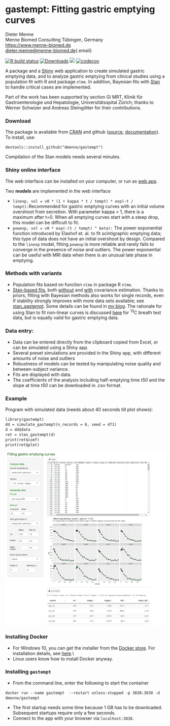 # gastempt: Fitting gastric emptying curves

Dieter Menne\
Menne Biomed Consulting Tübingen, Germany\
<https://www.menne-biomed.de>\
[dieter.menne\@menne-biomed.de](mailto:dieter.menne@menne-biomed.de){.email}

<!-- badges: start -->

[![R build status](https://github.com/dmenne/gastempt/workflows/R-CMD-check/badge.svg)](https://github.com/dmenne/gastempt/actions)
[![Downloads](https://cranlogs.r-pkg.org/badges/grand-total/gastempt)](https://cran.r-project.org/package=gastempt) 
![](https://www.r-pkg.org/badges/version-ago/gastempt)
[![codecov](https://codecov.io/gh/dmenne/gastempt/branch/main/graph/badge.svg?token=estAZKCvn4)](https://app.codecov.io/gh/dmenne/gastempt)

<!-- badges: end -->

A package and a [Shiny](https://shiny.posit.co/) web application to create simulated gastric emptying data, and to analyze gastric emptying from clinical studies using a population fit with R and package `nlme`. In addition, Bayesian fits with [Stan](https://mc-stan.org/) to handle critical cases are implemented.

Part of the work has been supported by section GI MRT, Klinik für Gastroenterologie und Hepatologie, Universitätsspital Zürich; thanks to Werner Schwizer and Andreas Steingötter for their contributions.

### Download

The package is available from [CRAN](https://CRAN.R-project.org/package=gastempt) and github ([source](https://github.com/dmenne/gastempt), [documentation](https://github.com/dmenne/gastempt/)). To install, use:

    devtools::install_github("dmenne/gastempt")

Compilation of the Stan models needs several minutes.

### Shiny online interface

The web interface can be installed on your computer, or run as [web app](https://apps.menne-biomed.de/gastempt/).

Two **models** are implemented in the web interface

-   `linexp, vol = v0 * (1 + kappa * t / tempt) * exp(-t / tempt):`Recommended for gastric emptying curves with an initial volume overshoot from secretion. With parameter kappa \> 1, there is a maximum after t=0. When all emptying curves start with a steep drop, this model can be difficult to fit.
-   `powexp, vol = v0 * exp(-(t / tempt) ^ beta):` The power exponential function introduced by Elashof et. al. to fit scintigraphic emptying data; this type of data does not have an initial overshoot by design. Compared to the `linexp` model, fitting `powexp` is more reliable and rarely fails to converge in the presence of noise and outliers. The power exponential can be useful with MRI data when there is an unusual late phase in emptying.

### Methods with variants

-   Population fits based on function `nlme` in package R `nlme`.
-   [Stan-based fits](https://menne-biomed.de/blog/tag:Stan), both [without](https://github.com/dmenne/gastempt/blob/main/inst/stan/linexp_gastro_1b.stan) and [with](https://github.com/dmenne/gastempt/blob/main/inst/stan/linexp_gastro_2b.stan) covariance estimation. Thanks to priors, fitting with Bayesian methods also works for single records, even if stability strongly improves with more data sets available; see [stan_gastempt](https://dmenne.github.io/gastempt/reference/stan_gastempt.html). Some details can be found in [my blog](https://menne-biomed.de/blog/ballot-and-bazaar). The rationale for using Stan to fit non-linear curves is discussed [here](https://menne-biomed.de/blog/breath-test-stan) for <sup>13</sup>C breath test data, but is equally valid for gastric emptying data.

### Data entry:

-   Data can be entered directly from the clipboard copied from Excel, or can be simulated using a Shiny app.
-   Several preset simulations are provided in the Shiny app, with different amounts of noise and outliers
-   Robustness of models can be tested by manipulating noise quality and between-subject variance.
-   Fits are displayed with data.
-   The coefficients of the analysis including half-emptying time *t50* and the slope at time *t50* can be downloaded in .csv format.

### Example

Program with simulated data (needs about 40 seconds till plot shows):

    library(gastempt)
    dd = simulate_gastempt(n_records = 6, seed = 471)
    d = dd$data
    ret = stan_gastempt(d)
    print(ret$coef)
    print(ret$plot)

![Screenshot](tools/readme/screenshot.png)

### Installing Docker

-   For Windows 10, you can get the installer from the [Docker store](https://docs.docker.com/desktop/windows/install/). For installation details, see [here](https://docs.docker.com/docker-for-windows/install/).\
-   Linux users know how to install Docker anyway.

### Installing `gastempt`

-   From the command line, enter the following to start the container

<!-- -->

    docker run --name gastempt  --restart unless-stopped -p 3838:3838 -d dmenne/gastempt

-   The first startup needs some time because 1 GB has to be downloaded. Subsequent startups require only a few seconds.
-   Connect to the app with your browser via `localhost:3838`.

